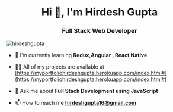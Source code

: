 <h1 align="center">Hi 👋, I'm Hirdesh Gupta</h1>
<h3 align="center">Full Stack Web Developer</h3>

<p align="left"> <img src="https://komarev.com/ghpvc/?username=hirdeshgupta" alt="hirdeshgupta" /> </p>

- 🌱 I’m currently learning **Redux,Angular , React Native**

- 👨‍💻 All of my projects are available at [https://myportfoliohirdeshgupta.herokuapp.com/index.html#](https://myportfoliohirdeshgupta.herokuapp.com/index.html#)

- 💬 Ask me about **Full Stack Development  using JavaScript**

- 📫 How to reach me **hirdeshgupta16@gmail.com**
